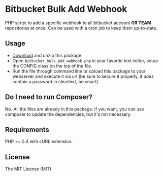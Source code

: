 # Bitbucket Bulk Add Webhook

PHP script to add a specific webhook to all bitbucket account **OR TEAM** repositories at once. Can be used with a cron job to keep them up-to-date.

## Usage

- [Download](https://github.com/InterativaDigital/bitbucket-bulk-add-webhook/archive/master.zip) and unzip this package.
- Open `bitbucket_bulk_add_webhook.php` in your favorite text editor, setup the CONFIG class on the top of the file.
- Run the file through command line or upload this package to your webserver and execute it via url (be sure to secure it properly, it _does_ contain a password in cleartext, be smart).

## Do I need to run Composer?

No. All the files are already in this package. If you want, you can use composer to update the dependencies, but it's not necessary.

## Requirements

PHP >= 5.4 with cURL extension.

## License

The MIT License (MIT)
